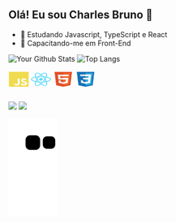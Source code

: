 ## Olá! Eu sou Charles Bruno 👋

- 🌱 Estudando Javascript, TypeScript e React
- 💬 Capacitando-me em Front-End
<div>
  <img height="180em" src="https://github-readme-stats.vercel.app/api?username=charlesbrcosta&show_icons=true&theme=dark&include_all_commits=true&count_private=true" alt="Your Github Stats">  
  <img height="180em" src="https://github-readme-stats.vercel.app/api/top-langs/?username=charlesbrcosta&layout=compact&theme=dark&langs_count=10&card_width=400&custom_height=300" alt="Top Langs">
</div>

<div style="display: inline_block"><br>
  <img align="center" alt="Rafa-Js" height="30" width="40" src="https://raw.githubusercontent.com/devicons/devicon/master/icons/javascript/javascript-plain.svg">
  <img align="center" alt="Rafa-React" height="30" width="40" src="https://raw.githubusercontent.com/devicons/devicon/master/icons/react/react-original.svg">
  <img align="center" alt="Rafa-HTML" height="30" width="40" src="https://raw.githubusercontent.com/devicons/devicon/master/icons/html5/html5-original.svg">
  <img align="center" alt="Rafa-CSS" height="30" width="40" src="https://raw.githubusercontent.com/devicons/devicon/master/icons/css3/css3-original.svg">
</div>
  
  ##
 
<div> 
  <a href = "mailto:charlesbrcosta@gmail.com"><img src="https://img.shields.io/badge/-Gmail-%23333?style=for-the-badge&logo=gmail&logoColor=white" target="_blank"></a>
  <a href="https://www.linkedin.com/in/charlesbrcosta" target="_blank"><img src="https://img.shields.io/badge/-LinkedIn-%230077B5?style=for-the-badge&logo=linkedin&logoColor=white" target="_blank"></a> 
  
</div>

![Snake animation](https://github.com/charlesbrcosta/charlesbrcosta/blob/output/github-contribution-grid-snake.svg)
